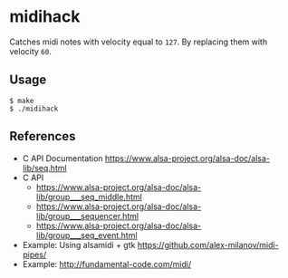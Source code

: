 # midihack

Catches midi notes with velocity equal to `127`. By replacing them with velocity `60`.

## Usage

```console
$ make
$ ./midihack
```

## References

- C API Documentation https://www.alsa-project.org/alsa-doc/alsa-lib/seq.html
- C API
  - https://www.alsa-project.org/alsa-doc/alsa-lib/group___seq_middle.html
  - https://www.alsa-project.org/alsa-doc/alsa-lib/group___sequencer.html
  - https://www.alsa-project.org/alsa-doc/alsa-lib/group___seq_event.html
- Example: Using alsamidi + gtk https://github.com/alex-milanov/midi-pipes/
- Example: http://fundamental-code.com/midi/
